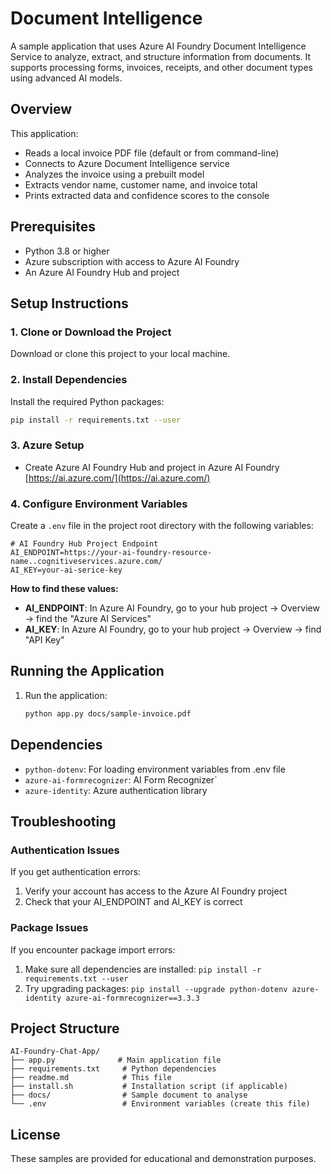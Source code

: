 # Document Intelligence

A sample application that uses Azure AI Foundry Document Intelligence Service to analyze, extract, and structure information from documents. It supports processing forms, invoices, receipts, and other document types using advanced AI models.


## Overview

This application:
- Reads a local invoice PDF file (default or from command-line)
- Connects to Azure Document Intelligence service
- Analyzes the invoice using a prebuilt model
- Extracts vendor name, customer name, and invoice total
- Prints extracted data and confidence scores to the console
  

## Prerequisites

- Python 3.8 or higher
- Azure subscription with access to Azure AI Foundry
- An Azure AI Foundry Hub and project


## Setup Instructions

### 1. Clone or Download the Project

Download or clone this project to your local machine.

### 2. Install Dependencies

Install the required Python packages:

```bash
pip install -r requirements.txt --user
```

### 3. Azure Setup 
- Create Azure AI Foundry Hub and project in Azure AI Foundry [https://ai.azure.com/](https://ai.azure.com/)


### 4. Configure Environment Variables

Create a `.env` file in the project root directory with the following variables:

```env
# AI Foundry Hub Project Endpoint
AI_ENDPOINT=https://your-ai-foundry-resource-name..cognitiveservices.azure.com/
AI_KEY=your-ai-serice-key

```

**How to find these values:**

- **AI_ENDPOINT**: In Azure AI Foundry, go to your hub project → Overview → find the "Azure AI Services"
- **AI_KEY**: In Azure AI Foundry, go to your hub project → Overview → find "API Key"



## Running the Application

1. Run the application:
   ```bash
   python app.py docs/sample-invoice.pdf
   ```


## Dependencies

- `python-dotenv`: For loading environment variables from .env file
- `azure-ai-formrecognizer`: AI Form Recognizer`
- `azure-identity`: Azure authentication library

## Troubleshooting

### Authentication Issues

If you get authentication errors:
1. Verify your account has access to the Azure AI Foundry project
2. Check that your AI_ENDPOINT and AI_KEY is correct


### Package Issues

If you encounter package import errors:
1. Make sure all dependencies are installed: `pip install -r requirements.txt --user`
2. Try upgrading packages: `pip install --upgrade python-dotenv azure-identity azure-ai-formrecognizer==3.3.3`

## Project Structure

```
AI-Foundry-Chat-App/
├── app.py              # Main application file
├── requirements.txt     # Python dependencies
├── readme.md            # This file
├── install.sh           # Installation script (if applicable)
├── docs/                # Sample document to analyse
└── .env                 # Environment variables (create this file)
```

## License

These samples are provided for educational and demonstration purposes.